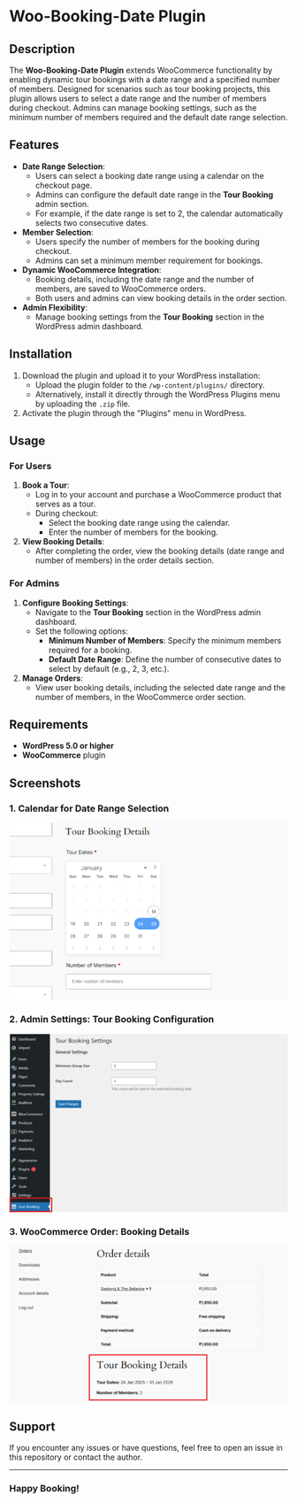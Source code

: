 # Woo-Booking-Date Plugin

## Description

The **Woo-Booking-Date Plugin** extends WooCommerce functionality by enabling dynamic tour bookings with a date range and a specified number of members. Designed for scenarios such as tour booking projects, this plugin allows users to select a date range and the number of members during checkout. Admins can manage booking settings, such as the minimum number of members required and the default date range selection.

## Features

- **Date Range Selection**:
  - Users can select a booking date range using a calendar on the checkout page.
  - Admins can configure the default date range in the **Tour Booking** admin section.
  - For example, if the date range is set to 2, the calendar automatically selects two consecutive dates.
- **Member Selection**:
  - Users specify the number of members for the booking during checkout.
  - Admins can set a minimum member requirement for bookings.
- **Dynamic WooCommerce Integration**:
  - Booking details, including the date range and the number of members, are saved to WooCommerce orders.
  - Both users and admins can view booking details in the order section.
- **Admin Flexibility**:
  - Manage booking settings from the **Tour Booking** section in the WordPress admin dashboard.

## Installation

1. Download the plugin and upload it to your WordPress installation:
   - Upload the plugin folder to the `/wp-content/plugins/` directory.
   - Alternatively, install it directly through the WordPress Plugins menu by uploading the `.zip` file.
2. Activate the plugin through the "Plugins" menu in WordPress.

## Usage

### For Users

1. **Book a Tour**:
   - Log in to your account and purchase a WooCommerce product that serves as a tour.
   - During checkout:
     - Select the booking date range using the calendar.
     - Enter the number of members for the booking.
2. **View Booking Details**:
   - After completing the order, view the booking details (date range and number of members) in the order details section.

### For Admins

1. **Configure Booking Settings**:
   - Navigate to the **Tour Booking** section in the WordPress admin dashboard.
   - Set the following options:
     - **Minimum Number of Members**: Specify the minimum members required for a booking.
     - **Default Date Range**: Define the number of consecutive dates to select by default (e.g., 2, 3, etc.).
2. **Manage Orders**:
   - View user booking details, including the selected date range and the number of members, in the WooCommerce order section.

## Requirements

- **WordPress 5.0 or higher**
- **WooCommerce** plugin

## Screenshots

### 1. Calendar for Date Range Selection

![Calendar for Date Range Selection](https://raw.githubusercontent.com/dipankol09/wordpress-woo-booking-date/main/Screenshot_checkout_page.png)

### 2. Admin Settings: Tour Booking Configuration

![Admin Settings: Tour Booking Configuration](https://raw.githubusercontent.com/dipankol09/wordpress-woo-booking-date/main/admin-settings-screenshot.png)

### 3. WooCommerce Order: Booking Details

![WooCommerce Order: Booking Details](https://raw.githubusercontent.com/dipankol09/wordpress-woo-booking-date/main/order-details-screenshot.png)

## Support

If you encounter any issues or have questions, feel free to open an issue in this repository or contact the author.

---

### Happy Booking!
